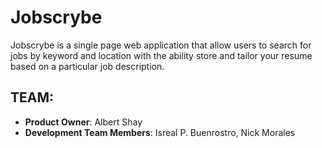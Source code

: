 # Jobscrybe


Jobscrybe is a single page web application that allow users to search for jobs by keyword and location with the ability store
and tailor your resume based on a particular job description. 

## TEAM:
  - __Product Owner__: Albert Shay
  - __Development Team Members__: Isreal P. Buenrostro, Nick Morales


